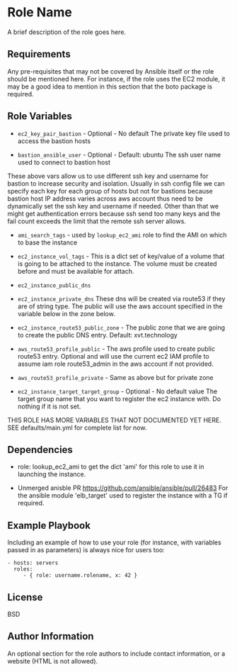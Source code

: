 Role Name
=========

A brief description of the role goes here.

Requirements
------------

Any pre-requisites that may not be covered by Ansible itself or the role should be mentioned here. For instance, if the role uses the EC2 module, it may be a good idea to mention in this section that the boto package is required.

Role Variables
--------------

* `ec2_key_pair_bastion` - Optional - No default
  The private key file used to access the bastion hosts

* `bastion_ansible_user` - Optional - Default: ubuntu
  The ssh user name used to connect to bastion host

These above vars allow us to use different ssh key and username for bastion to
increase security and isolation. Usually in ssh config file we can specify each
key for each group of hosts but not for bastions because bastion host IP
address varies across aws account thus need to be dynamically set the ssh key
and username if needed. Other than that we might get authentication errors
because ssh send too many keys and the fail count exceeds the limit that the
remote ssh server allows.

* `ami_search_tags` - used by `lookup_ec2_ami` role to find the AMI on which to base the instance
* `ec2_instance_vol_tags` - This is a dict set of key/value of a volume that is
   going to be attached to the instance. The volume must be created before and
   must be available for attach.

* `ec2_instance_public_dns`
* `ec2_instance_private_dns`
   These dns will be created via route53 if they are of string type. The public will use
   the aws account specified in the variable below in the zone below.

* `ec2_instance_route53_public_zone` - The public zone that we are going to create the public DNS entry.
   Default: xvt.technology

* `aws_route53_profile_public` - The aws profile used to create public route53 entry.
   Optional and will use the current ec2 IAM profile to assume iam role
   route53_admin in the aws account if not provided.

* `aws_route53_profile_private` - Same as above but for private zone

* `ec2_instance_target_target_group` - Optional - No default value
   The target group name that you want to register the ec2 instance with. Do
   nothing if it is not set.

THIS ROLE HAS MORE VARIABLES THAT NOT DOCUMENTED YET HERE. SEE
defaults/main.yml for complete list for now.

Dependencies
------------

- role: lookup_ec2_ami
  to get the dict 'ami' for this role to use it in launching the instance.

- Unmerged anisble PR https://github.com/ansible/ansible/pull/26483
  For the ansible module 'elb_target' used to register the instance with a TG
  if required.

Example Playbook
----------------

Including an example of how to use your role (for instance, with variables passed in as parameters) is always nice for users too:

    - hosts: servers
      roles:
         - { role: username.rolename, x: 42 }

License
-------

BSD

Author Information
------------------

An optional section for the role authors to include contact information, or a website (HTML is not allowed).
